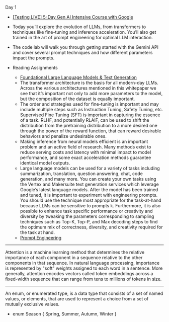Day 1

* [[Testing LIVE] 5-Day Gen AI Intensive Course with Google](https://www.youtube.com/live/LBZWDiZU8H4?si=GaFQAhNwyFccUBaC)

* Today you’ll explore the evolution of LLMs, from transformers to techniques like fine-tuning and inference acceleration. You’ll also get trained in the art of prompt engineering for optimal LLM interaction.

* The code lab will walk you through getting started with the Gemini API and cover several prompt techniques and how different parameters impact the prompts.

* Reading Assignments
  * [Foundational Large Language Models & Text Generation](https://www.kaggle.com/whitepaper-foundational-llm-and-text-generation)
  * The transformer architecture is the basis for all modern-day LLMs. Across the various
    architectures mentioned in this whitepaper we see that it’s important not only to add more
    parameters to the model, but the composition of the dataset is equally important.
  * The order and strategies used for fine-tuning is important and may include multiple steps
    such as Instruction Tuning, Safety Tuning, etc. Supervised Fine Tuning (SFT) is important
    in capturing the essence of a task. RLHF, and potentially RLAIF, can be used to shift the
    distribution from the pretraining distribution to a more desired one through the power of
    the reward function, that can reward desirable behaviors and penalize undesirable ones.
  * Making inference from neural models efficient is an important problem and an active
    field of research. Many methods exist to reduce serving costs and latency with minimal
    impact to model performance, and some exact acceleration methods guarantee identical
    model outputs.
  * Large language models can be used for a variety of tasks including summarization,
    translation, question answering, chat, code generation, and many more. You can
    create your own tasks using the Vertex and Makersuite text generation services which
    leverage Google’s latest language models. After the model has been trained and tuned,
    it is important to experiment with engineering prompts. You should use the technique
    most appropriate for the task-at-hand because LLMs can be sensitive to prompts k.
    Furthermore, it is also possible to enhance task specific performance or creativity and
    diversity by tweaking the parameters corresponding to sampling techniques such as
    Top-K, Top-P, and Max decoding steps to find the optimum mix of correctness, diversity,
    and creativity required for the task at hand.
  * [Prompt Engineering](https://www.kaggle.com/whitepaper-prompt-engineering)

- - - -

Attention is a machine learning method that determines the relative importance of each component in a sequence relative to the other components in that sequence. In natural language processing, importance is represented by "soft" weights assigned to each word in a sentence. More generally, attention encodes vectors called token embeddings across a fixed-width sequence that can range from tens to millions of tokens in size.

- - - -
An enum, or enumerated type, is a data type that consists of a set of named values, or elements, that are used to represent a choice from a set of mutually exclusive values.
* enum Season { Spring, Summer, Autumn, Winter }
